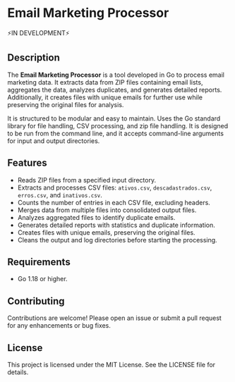# Email Marketing Processor

⚡IN DEVELOPMENT⚡

## Description

The **Email Marketing Processor** is a tool developed in Go to process email marketing data. It extracts data from ZIP files containing email lists, aggregates the data, analyzes duplicates, and generates detailed reports. Additionally, it creates files with unique emails for further use while preserving the original files for analysis.

It is structured to be modular and easy to maintain.
Uses the Go standard library for file handling, CSV processing, and zip file handling.
It is designed to be run from the command line, and it accepts command-line arguments for input and output directories.

## Features

- Reads ZIP files from a specified input directory.
- Extracts and processes CSV files: `ativos.csv`, `descadastrados.csv`, `erros.csv`, and `inativos.csv`.
- Counts the number of entries in each CSV file, excluding headers.
- Merges data from multiple files into consolidated output files.
- Analyzes aggregated files to identify duplicate emails.
- Generates detailed reports with statistics and duplicate information.
- Creates files with unique emails, preserving the original files.
- Cleans the output and log directories before starting the processing.

## Requirements

- Go 1.18 or higher.

## Contributing

Contributions are welcome! Please open an issue or submit a pull request for any enhancements or bug fixes.

## License

This project is licensed under the MIT License. See the LICENSE file for details.
